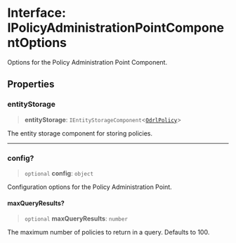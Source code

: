 # Interface: IPolicyAdministrationPointComponentOptions

Options for the Policy Administration Point Component.

## Properties

### entityStorage

> **entityStorage**: `IEntityStorageComponent`\<[`OdrlPolicy`](../classes/OdrlPolicy.md)\>

The entity storage component for storing policies.

***

### config?

> `optional` **config**: `object`

Configuration options for the Policy Administration Point.

#### maxQueryResults?

> `optional` **maxQueryResults**: `number`

The maximum number of policies to return in a query.
Defaults to 100.
